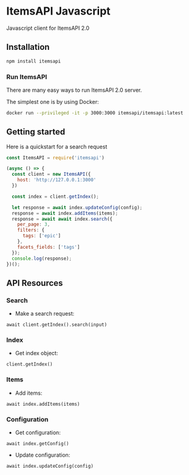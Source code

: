 # ItemsAPI Javascript 

Javascript client for ItemsAPI 2.0

## Installation

```sh
npm install itemsapi
```

### Run ItemsAPI

There are many easy ways to run ItemsAPI 2.0 server.

The simplest one is by using Docker:

```bash
docker run --privileged -it -p 3000:3000 itemsapi/itemsapi:latest
```

## Getting started

Here is a quickstart for a search request

```js
const ItemsAPI = require('itemsapi')

(async () => {
  const client = new ItemsAPI({
    host: 'http://127.0.0.1:3000'
  })

  const index = client.getIndex();

  let response = await index.updateConfig(config);
  response = await index.addItems(items);
  response = await await index.search({
    per_page: 3,
    filters: {
      tags: ['epic']
    },
    facets_fields: ['tags']
  });
  console.log(response);
})();
```


## API Resources

### Search 

- Make a search request:

`await client.getIndex().search(input)`

### Index 

- Get index object:

`client.getIndex()`

### Items

- Add items:

`await index.addItems(items)`

### Configuration

- Get configuration:

`await index.getConfig()`

- Update configuration:

`await index.updateConfig(config)`

